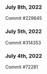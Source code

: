 ### July 8th, 2022

Commit #229645

### July 5th, 2022

Commit #314353


### July 4th, 2022

Commit #72281
